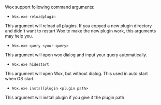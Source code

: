 Wox support following command arguments:

* `Wox.exe reloadplugin`

This argument will reload all plugins. If you copyed a new plugin directory and didn't want to restart Wox to make the new plugin work, this arguments may help you.

* `Wox.exe query <your query>`

This argument will open wox dialog and input your query automatically.

* `Wox.exe hidestart`

This argument will open Wox, but without dialog. This used in auto start when OS start.

* `Wox.exe installplugin <plugin path>`

This argument will install plugin if you give it the plugin path.
